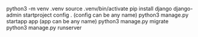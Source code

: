 python3 -m venv .venv
source .venv/bin/activate
pip install django
django-admin startproject config . (config can be any name)
python3 manage.py startapp app (app can be any name)
python3 manage.py migrate     
python3 manage.py runserver
